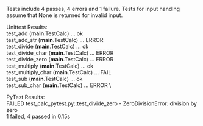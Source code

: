 Tests include 4 passes, 4 errors and 1 failure. Tests for input handlng assume that None is returned for invalid input.

Unittest Results: \
test_add (__main__.TestCalc) ... ok \
test_add_str (__main__.TestCalc) ... ERROR \
test_divide (__main__.TestCalc) ... ok \
test_divide_char (__main__.TestCalc) ... ERROR \
test_divide_zero (__main__.TestCalc) ... ERROR \
test_multiply (__main__.TestCalc) ... ok \
test_multiply_char (__main__.TestCalc) ... FAIL \
test_sub (__main__.TestCalc) ... ok \
test_sub_char (__main__.TestCalc) ... ERROR \

PyTest Results: \
FAILED test_calc_pytest.py::test_divide_zero - ZeroDivisionError: division by zero \
1 failed, 4 passed in 0.15s 